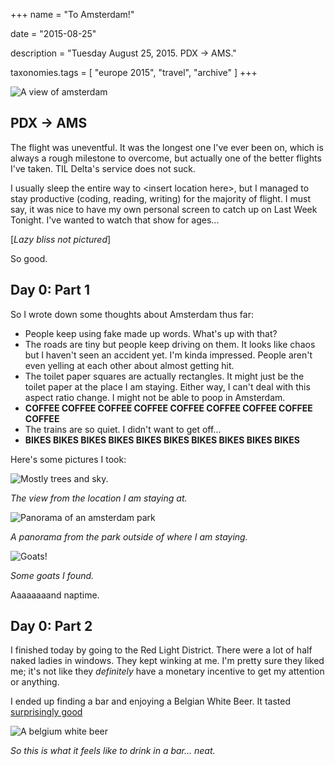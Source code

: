 +++
name = "To Amsterdam!"

date = "2015-08-25"

description = "Tuesday August 25, 2015. PDX -\> AMS."

taxonomies.tags = [
    "europe 2015", "travel", "archive"
]
+++

![A view of amsterdam](/assets/images/europe2015/amsterdam-view.jpg)

## PDX -\> AMS

The flight was uneventful.
It was the longest one I've ever been on, which is always a rough milestone to overcome, but actually one of the
better flights I've taken.
TIL Delta's service does not suck.

I usually sleep the entire way to \<insert location here\>, but I managed to stay productive (coding, reading, writing) for the majority of flight.
I must say, it was nice to have my own personal screen to catch up on Last Week Tonight.
I've wanted to watch that show for ages...

\[*Lazy bliss not pictured*\]

So good.

## Day 0: Part 1

So I wrote down some thoughts about Amsterdam thus far:

- People keep using fake made up words. What's up with that?
- The roads are tiny but people keep driving on them.
  It looks like chaos but I haven't seen an accident yet.
  I'm kinda impressed.
  People aren't even yelling at each other about almost getting hit.
- The toilet paper squares are actually rectangles.
  It might just be the toilet paper at the place I am staying.
  Either way, I can't deal with this aspect ratio change. I might not be able to poop in Amsterdam.
- **COFFEE COFFEE COFFEE COFFEE COFFEE COFFEE COFFEE COFFEE COFFEE**
- The trains are so quiet.
  I didn't want to get off...
- **BIKES BIKES BIKES BIKES BIKES BIKES BIKES BIKES BIKES BIKES**

Here's some pictures I took:

![Mostly trees and sky.](/assets/images/europe2015/amsterdam-view.jpg)

*The view from the location I am staying at.*

![Panorama of an amsterdam park](/assets/images/europe2015/amsterdam-park-panorama.jpg)

*A panorama from the park outside of where I am staying.*

![Goats!](/assets/images/europe2015/amsterdam-goats.jpg)

*Some goats I found.*

Aaaaaaaand naptime.

## Day 0: Part 2

I finished today by going to the Red Light District. There were a lot of half naked ladies in windows.
They kept winking at me. I'm pretty sure they liked me; it's not like they *definitely* have a monetary incentive to get my attention or anything.

I ended up finding a bar and enjoying a Belgian White Beer.
It tasted [surprisingly good](https://xkcd.com/1534/)

![A belgium white beer](/assets/images/europe2015/amsterdam-beer.jpg)

*So this is what it feels like to drink in a bar... neat.*
